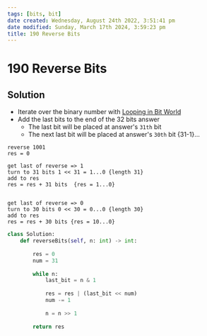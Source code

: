 ```yaml
---
tags: [bits, bit]
date created: Wednesday, August 24th 2022, 3:51:41 pm
date modified: Sunday, March 17th 2024, 3:59:23 pm
title: 190 Reverse Bits
---
```


# 190 Reverse Bits

## Solution

- Iterate over the binary number with [Looping in Bit World](public-docs/Algo/Fundamental%20Algorithms/Bit%20manipulation.md#Looping%20in%20Bit%20World)
- Add the last bits to the end of the 32 bits answer
	- The last bit will be placed at answer's `31th` bit
	- The next last bit will be placed at answer's `30th` bit {31-1}…

```
reverse 1001
res = 0

get last of reverse => 1
turn to 31 bits 1 << 31 = 1...0 {length 31}
add to res
res = res + 31 bits  {res = 1...0}


get last of reverse => 0
turn to 30 bits 0 << 30 = 0...0 {length 30}
add to res
res = res + 30 bits {res = 10...0}

``````

```python
class Solution:
    def reverseBits(self, n: int) -> int:
        
        res = 0
        num = 31
        
        while n:
            last_bit = n & 1
            
            res = res | (last_bit << num)
            num -= 1
            
            n = n >> 1
            
        return res
```
